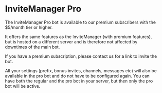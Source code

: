 # InviteManager Pro

The InviteManager Pro bot is available to our premium subscribers with the $5/month tier or higher.  
  
It offers the same features as the InviteManager \(with premium features\), but is hosted on a different server and is therefore not affected by downtimes of the main bot.  
  
If you have a premium subscription, please contact us for a link to invite the bot.  
  
All your settings \(prefix, bonus invites, channels, messages etc\) will also be available in the pro bot and do not have to be configured again. You can have both the regular and the pro bot in your server, but then only the pro bot will be active.

